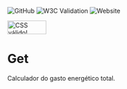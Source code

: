 ![GitHub](https://img.shields.io/github/license/pesarmento/Get)
![W3C Validation](https://img.shields.io/w3c-validation/html?targetUrl=https%3A%2F%2Fpesarmento.github.io%2FGet%2F)
![Website](https://img.shields.io/website?url=https%3A%2F%2Fpesarmento.github.io%2FGet%2F)
<p>
    <a href="http://jigsaw.w3.org/css-validator/check/referer">
        <img style="border:0;width:88px;height:31px"
            src="http://jigsaw.w3.org/css-validator/images/vcss"
            alt="CSS válido!" />
    </a>
</p>



# Get
Calculador do gasto energético total.
